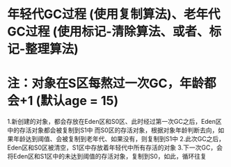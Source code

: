 # 年轻代GC过程 (使用复制算法)、老年代GC过程 (使用标记-清除算法、或者、标记-整理算法)

# 注：对象在S区每熬过一次GC，年龄都会+1 (默认age = 15)

1.新创建的对象，都会存放在Eden区和S0区、此时经过第一次GC之后，Eden区中的存活对象都会被复制到S1中
  而S0区的存活对象，根据对象年龄判断去向，如果年龄达到阈值、会被复制到老年代、如果没有，则复制到S1中
2.此次GC之后，Eden区和S0区被清空，S1区中存放着年轻代中所有存活的对象
3.下一次GC，会将Eden区和S1区中的未达到阈值的存活对象，复制到S0，如此，循环往复